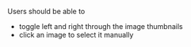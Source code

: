 Users should be able to 
- toggle left and right through the image thumbnails
- click an image to select it manually